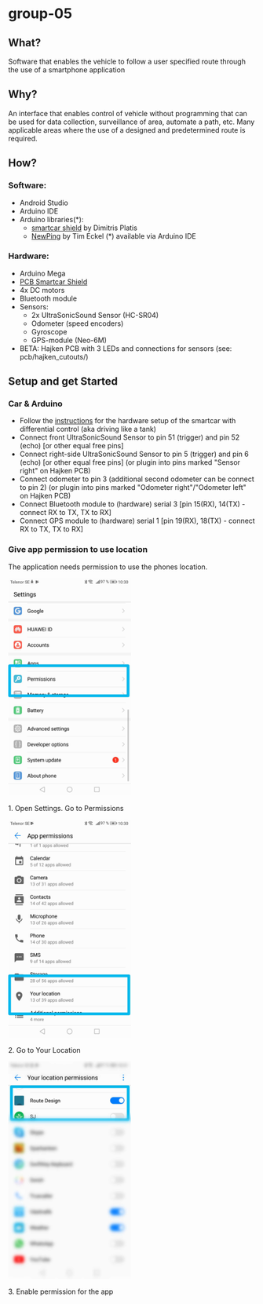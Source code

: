 # group-05

## What?
Software that enables the vehicle to follow a user specified route through the use of a smartphone application

## Why?
An interface that enables control of vehicle without programming that can be used for data collection, surveillance of area, automate a path, etc. Many applicable areas where the use of a designed and predetermined route is required.

## How?
### Software:
* Android Studio
* Arduino IDE
* Arduino libraries(*):
  * <a href="https://github.com/platisd/smartcar_shield">smartcar shield</a> by Dimitris Platis
  * <a href="https://playground.arduino.cc/Code/NewPing/">NewPing</a> by Tim Eckel
(*) available via Arduino IDE  

### Hardware:
* Arduino Mega
*  <a href="https://github.com/platisd/smartcar_shield/tree/master/extras/eagle/smartcar_shield">PCB Smartcar Shield</a> 
* 4x DC motors
* Bluetooth module
* Sensors:
	* 2x UltraSonicSound Sensor (HC-SR04)
	* Odometer (speed encoders)
	* Gyroscope
	* GPS-module (Neo-6M)
* BETA: Hajken PCB with 3 LEDs and connections for sensors (see: pcb/hajken_cutouts/)

## Setup and get Started

### Car & Arduino
* Follow the <a href="https://www.hackster.io/platisd/getting-started-with-the-smartcar-platform-1648ad">instructions</a> for the hardware setup of the smartcar with differential control (aka driving like a tank) 
* Connect front UltraSonicSound Sensor to pin 51 (trigger) and pin 52 (echo) [or other equal free pins]
* Connect right-side UltraSonicSound Sensor to pin 5 (trigger) and pin 6 (echo) [or other equal free pins] (or plugin into pins marked "Sensor right" on Hajken PCB)
* Connect odometer to pin 3 (additional second odometer can be connect to pin 2) (or plugin into pins marked "Odometer right"/"Odometer left" on Hajken PCB)
* Connect Bluetooth module to (hardware) serial 3 [pin 15(RX), 14(TX) - connect RX to TX, TX to RX]
* Connect GPS module to (hardware) serial 1 [pin 19(RX), 18(TX) - connect RX to TX, TX to RX]


### Give app permission to use location
The application needs permission to use the phones location.


<!DOCTYPE html>
<html>
<body>
<div class="row">
  <div class="w3-card-4" style="width:50%">
    <img src="images/settings.png" class="w3-round" width="250">
    <div class="w3-container">
      <p>1. Open Settings. Go to Permissions</p>
    </div>
  </div>
  <div class="w3-card-4" style="width:50%">
    <img src="images/settings-appPermissions.png" class="w3-round" width="250">
    <div class="w3-container">
      <p>2. Go to Your Location</p>
    </div>
  </div>
  <div class="w3-card-4" style="width:50%">
    <img src="images/settings-localPermissions.png" class="w3-round" width="250">
    <div class="w3-container">
      <p>3. Enable permission for the app</p>
    </div>
  </div>
  </div>
</body>
</html>
